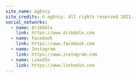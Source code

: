 ```yaml
---
site_name: agEncy
site_credits: © agEncy. All rights reserved 2021.
social_networks:
  - name: Dribbble
    link: https://www.dribbble.com
  - name: Facebook
    link: https://www.facebook.com
  - name: Instagram
    link: https://www.instagram.com
  - name: LinedIn
    link: https://www.linkedin.com
---
```

